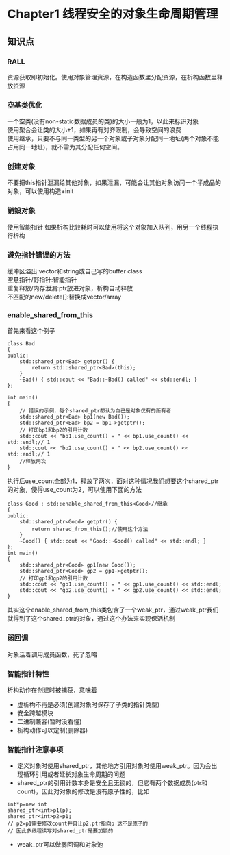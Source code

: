 # Chapter1 线程安全的对象生命周期管理

## 知识点

### RALL
资源获取即初始化。使用对象管理资源，在构造函数里分配资源，在析构函数里释放资源

### 空基类优化
一个空类(没有non-static数据成员的类)的大小一般为1，以此来标识对象  
使用聚合会让类的大小+1，如果再有对齐限制，会导致空间的浪费  
使用继承，只要不与同一类型的另一个对象或子对象分配同一地址(两个对象不能占用同一地址)，就不需为其分配任何空间。

### 创建对象
不要把this指针泄漏给其他对象，如果泄漏，可能会让其他对象访问一个半成品的对象，可以使用构造+init

### 销毁对象
使用智能指针
如果析构比较耗时可以使用将这个对象加入队列，用另一个线程执行析构

### 避免指针错误的方法
缓冲区溢出:vector和string或自己写的buffer class  
空悬指针/野指针:智能指针  
重复释放/内存泄漏:ptr放进对象，析构自动释放  
不匹配的new/delete[]:替换成vector/array

### enable_shared_from_this
首先来看这个例子
```
class Bad
{
public:
	std::shared_ptr<Bad> getptr() {
		return std::shared_ptr<Bad>(this);
	}
	~Bad() { std::cout << "Bad::~Bad() called" << std::endl; }
};

int main()
{
	// 错误的示例，每个shared_ptr都认为自己是对象仅有的所有者
	std::shared_ptr<Bad> bp1(new Bad());
	std::shared_ptr<Bad> bp2 = bp1->getptr();
	// 打印bp1和bp2的引用计数
	std::cout << "bp1.use_count() = " << bp1.use_count() << std::endl;// 1
	std::cout << "bp2.use_count() = " << bp2.use_count() << std::endl;// 1
    //释放两次
}  
```
执行后use_count全部为1，释放了两次，面对这种情况我们想要这个shared_ptr的对象，使得use_count为2，可以使用下面的方法
```
class Good : std::enable_shared_from_this<Good>//继承
{
public:
	std::shared_ptr<Good> getptr() {
		return shared_from_this();//使用这个方法
	}
	~Good() { std::cout << "Good::~Good() called" << std::endl; }
};
int main()
{
	std::shared_ptr<Good> gp1(new Good());
	std::shared_ptr<Good> gp2 = gp1->getptr();
	// 打印gp1和gp2的引用计数
	std::cout << "gp1.use_count() = " << gp1.use_count() << std::endl;
	std::cout << "gp2.use_count() = " << gp2.use_count() << std::endl;
} 
```
其实这个enable_shared_from_this类包含了一个weak_ptr，通过weak_ptr我们就得到了这个shared_ptr的对象，通过这个办法来实现保活机制

### 弱回调
对象活着调用成员函数，死了忽略

### 智能指针特性
析构动作在创建时被捕获，意味着
- 虚析构不再是必须(创建对象时保存了子类的指针类型)
- 安全跨越模块
- 二进制兼容(暂时没看懂)
- 析构动作可以定制(删除器)

### 智能指针注意事项
- 定义对象时使用shared_ptr，其他地方引用对象时使用weak_ptr。因为会出现循环引用或者延长对象生命周期的问题
- shared_ptr的引用计数本身是安全且无锁的，但它有两个数据成员(ptr和count)，因此对对象的修改是没有原子性的，比如
```
int*p=new int
shared_ptr<int>p1(p);
shared_ptr<int>p2=p1;
// p2=p1需要修改count并且让p2.ptr指向p 这不是原子的
// 因此多线程读写对shared_ptr是要加锁的
```
- weak_ptr可以做弱回调和对象池





